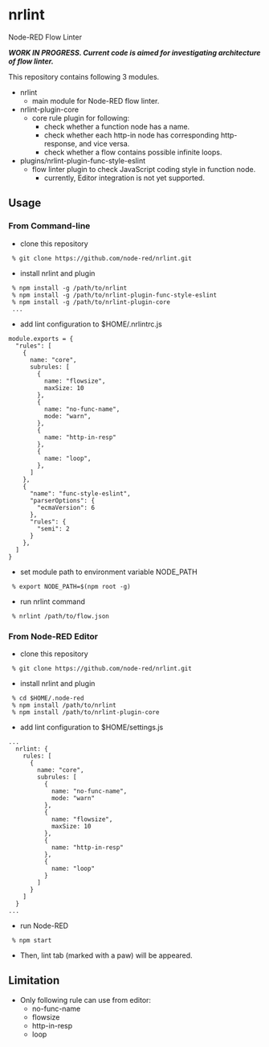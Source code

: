 # nrlint
Node-RED Flow Linter

_**WORK IN PROGRESS.  Current code is aimed for investigating architecture of flow linter.**_ 

This repository contains following 3 modules.

- nrlint
  - main module for Node-RED flow linter.
- nrlint-plugin-core
  - core rule plugin for following: 
    - check whether a function node has a name.
    - check whether each http-in node has corresponding http-response, and vice versa.
    - check whether a flow contains possible infinite loops.
- plugins/nrlint-plugin-func-style-eslint
  - flow linter plugin to check JavaScript coding style in function node.
    - currently, Editor integration is not yet supported. 

## Usage

### From Command-line
- clone this repository
```
 % git clone https://github.com/node-red/nrlint.git
```
- install nrlint and plugin
```
 % npm install -g /path/to/nrlint
 % npm install -g /path/to/nrlint-plugin-func-style-eslint
 % npm install -g /path/to/nrlint-plugin-core
 ...
```
- add lint configuration to $HOME/.nrlintrc.js
```
module.exports = {
  "rules": [
    {
      name: "core",
      subrules: [
        {
          name: "flowsize",
          maxSize: 10
        },
        {
          name: "no-func-name",
          mode: "warn",
        },
        {
          name: "http-in-resp"
        },
        {
          name: "loop",
        },
      ]
    },
    {
      "name": "func-style-eslint",
      "parserOptions": {
        "ecmaVersion": 6
      },
      "rules": {
        "semi": 2
      }
    },
  ]
}
```
- set module path to environment variable NODE_PATH
```
 % export NODE_PATH=$(npm root -g)
```

- run nrlint command
```
 % nrlint /path/to/flow.json
```

### From Node-RED Editor

- clone this repository
```
 % git clone https://github.com/node-red/nrlint.git
```
- install nrlint and plugin
```
 % cd $HOME/.node-red
 % npm install /path/to/nrlint
 % npm install /path/to/nrlint-plugin-core
```
- add lint configuration to $HOME/settings.js
```
...
  nrlint: {
    rules: [
      {
        name: "core",
        subrules: [
          {
            name: "no-func-name",
            mode: "warn"
          },
          {
            name: "flowsize",
            maxSize: 10
          },
          {
            name: "http-in-resp"
          },
          {
            name: "loop"
          }
        ]
      }
    ]
  }
...
```
- run Node-RED
```
 % npm start
```
- Then, lint tab (marked with a paw) will be appeared.

## Limitation
- Only following rule can use from editor:
  - no-func-name
  - flowsize
  - http-in-resp
  - loop
  
